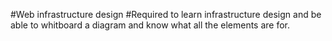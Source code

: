 #Web infrastructure design
#Required to learn infrastructure design and be able to whitboard a diagram and know what all the elements are for.
